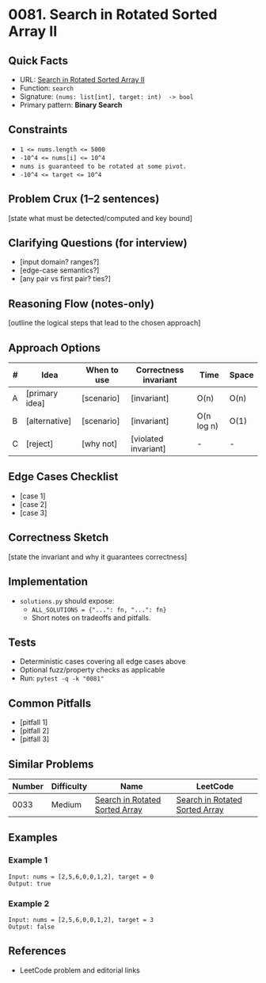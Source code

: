 # 0081. Search in Rotated Sorted Array II

## Quick Facts

- URL: [Search in Rotated Sorted Array II](https://leetcode.com/problems/search-in-rotated-sorted-array-ii/)
- Function: `search`
- Signature: `(nums: list[int], target: int)  -> bool`
- Primary pattern: **Binary Search**

## Constraints

- `1 <= nums.length <= 5000`
- `-10^4 <= nums[i] <= 10^4`
- `nums is guaranteed to be rotated at some pivot.`
- `-10^4 <= target <= 10^4`

## Problem Crux (1–2 sentences)

[state what must be detected/computed and key bound]

## Clarifying Questions (for interview)

- [input domain? ranges?]
- [edge-case semantics?]
- [any pair vs first pair? ties?]

## Reasoning Flow (notes-only)

[outline the logical steps that lead to the chosen approach]

## Approach Options

| #   | Idea           | When to use | Correctness invariant | Time       | Space |
| --- | -------------- | ----------- | --------------------- | ---------- | ----- |
| A   | [primary idea] | [scenario]  | [invariant]           | O(n)       | O(n)  |
| B   | [alternative]  | [scenario]  | [invariant]           | O(n log n) | O(1)  |
| C   | [reject]       | [why not]   | [violated invariant]  | -          | -     |

## Edge Cases Checklist

- [case 1]
- [case 2]
- [case 3]

## Correctness Sketch

[state the invariant and why it guarantees correctness]

## Implementation

- `solutions.py` should expose:
    - `ALL_SOLUTIONS = {"...": fn, "...": fn}`
    - Short notes on tradeoffs and pitfalls.

## Tests

- Deterministic cases covering all edge cases above
- Optional fuzz/property checks as applicable
- Run: `pytest -q -k "0081"`

## Common Pitfalls

- [pitfall 1]
- [pitfall 2]
- [pitfall 3]

## Similar Problems

| Number | Difficulty | Name                                                                               | LeetCode                                                                                        |
| ------ | ---------- | ---------------------------------------------------------------------------------- | ----------------------------------------------------------------------------------------------- |
| 0033   | Medium     | [Search in Rotated Sorted Array](../0033-search-in-rotated-sorted-array/readme.md) | [Search in Rotated Sorted Array](https://leetcode.com/problems/search-in-rotated-sorted-array/) |

## Examples

### Example 1

```text
Input: nums = [2,5,6,0,0,1,2], target = 0
Output: true
```

### Example 2

```text
Input: nums = [2,5,6,0,0,1,2], target = 3
Output: false
```

## References

- LeetCode problem and editorial links

